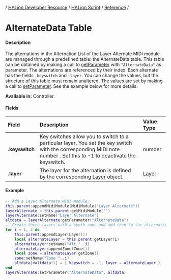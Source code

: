 / [HALion Developer Resource](../../HALion-Developer-Resource.md) / [HALion Script](./HALion-Script.md) / [Reference](./Reference.md) /

# AlternateData Table

#### Description

The alternations in the Alternation List of the Layer Alternate MIDI module are managed through a predefined table: the AlternateData table. This table can be obtained by making a call to [getParameter](./getParameter.md) with ``"AlternateData"`` as parameter. The alternations are referenced by their index. Each alternate has the fields ``.keyswitch`` and ``.layer``. You can change the values, but the structure of this table must remain unaltered. The values are set by making a call to [setParameter](./setParameter.md). See the example below for more details.

**Available in:** Controller.

#### Fields

|Field|Description|Value Type|
|:-|:-|:-|
|**.keyswitch**|Key switches allow you to switch to a particular layer. You set the key switch with the corresponding MIDI note number . Set this to -1 to deactivate the keyswitch.|number|
|**.layer**|The layer for the alternation is defined by the corresponding [Layer](./Layer.md) object.|[Layer](./Layer.md)|

#### Example

```lua
-- Add a Layer Alternate MIDI module.
this.parent:appendMidiModule(MidiModule("Layer Alternate"))
layerAlternate = this.parent:getMidiModule("")
layerAlternate:setName("Layer Alternate")
altdata = layerAlternate:getParameter("AlternateData")
-- Create three layers with a synth zone and add them to the alternation list.
for i = 1, 3 do
    this.parent:appendLayer(Layer())
    local alternateLayer = this.parent:getLayer(i)
    alternateLayer:setName("Alt "..i)
    alternateLayer:appendZone(Zone())
    local zone = alternateLayer:getZone()
    zone:setName("Zone "..i)
    altdata[#altdata+1] = { keyswitch = -1, layer = alternateLayer }
end
layerAlternate:setParameter("AlternateData", altdata)
```